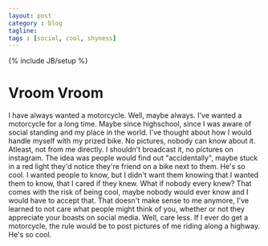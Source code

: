 ```yaml
---
layout: post
category : blog
tagline:
tags : [social, cool, shyness]
---
```

{% include JB/setup %}

# Vroom Vroom

<p>I have always wanted a motorcycle. Well, maybe always. I've wanted a motorcycle for a long time. Maybe since highschool, since I was aware of social standing and my place in the world. I've thought about how I would handle myself with my prized bike. No pictures, nobody can know about it. Atleast, not from me directly. I shouldn't broadcast it, no pictures on instagram. The idea was people would find out "accidentally", maybe stuck in a red light they'd notice they're friend on a bike next to them. He's so cool. I wanted people to know, but I didn't want them knowing that I wanted them to know, that I cared if they knew. What if nobody every knew? That comes with the risk of being cool, maybe nobody would ever know and I would have to accept that. That doesn't make sense to me anymore, I've learned to not care what people might think of you, whether or not they appreciate your boasts on social media. Well, care less. If I ever do get a motorcycle, the rule would be to post pictures of me riding along a highway. He's so cool.</p>
